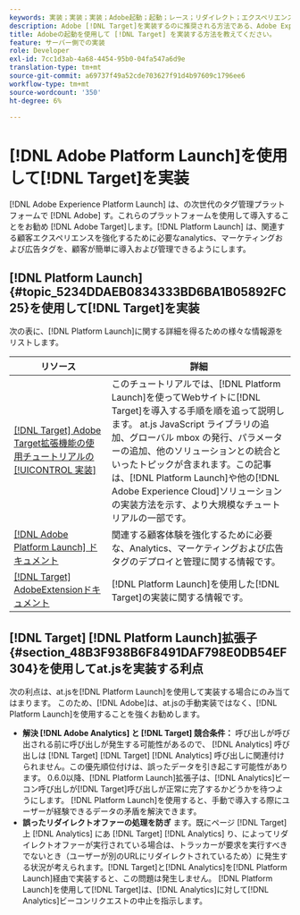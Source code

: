 ```yaml
---
keywords: 実装；実装；実装；Adobe起動；起動；レース；リダイレクト；エクスペリエンスplatform launch;platform launch
description: Adobe [!DNL Target]を実装するのに推奨される方法である、Adobe Experience Platform Launchを使用したAdobe [!DNL Target] at.jsライブラリの実装方法を学びます。
title: Adobeの起動を使用して [!DNL Target] を実装する方法を教えてください。
feature: サーバー側での実装
role: Developer
exl-id: 7cc1d3ab-4a68-4454-95b0-04fa547a6d9e
translation-type: tm+mt
source-git-commit: a69737f49a52cde703627f91d4b97609c1796ee6
workflow-type: tm+mt
source-wordcount: '350'
ht-degree: 6%

---
```


# [!DNL Adobe Platform Launch]を使用して[!DNL Target]を実装

[!DNL Adobe Experience Platform Launch] は、の次世代のタグ管理プラットフォームで [!DNL Adobe] す。これらのプラットフォームを使用して導入することをお勧め [!DNL Adobe Target]します。[!DNL Platform Launch] は、関連する顧客エクスペリエンスを強化するために必要なanalytics、マーケティングおよび広告タグを、顧客が簡単に導入および管理できるようにします。

## [!DNL Platform Launch] {#topic_5234DDAEB0834333BD6BA1B05892FC25}を使用して[!DNL Target]を実装

次の表に、[!DNL Platform Launch]に関する詳細を得るための様々な情報源をリストします。

| リソース | 詳細 |
|--- |--- |
| [ [!DNL Target] Adobe Target拡張機能の使用チュートリアルの [!UICONTROL 実装]](https://experienceleague.adobe.com/docs/launch-learn/implementing-in-websites-with-launch/implement-solutions/target.html#implement-solutions) | このチュートリアルでは、[!DNL Platform Launch]を使ってWebサイトに[!DNL Target]を導入する手順を順を追って説明します。 at.js JavaScript ライブラリの追加、グローバル mbox の発行、パラメーターの追加、他のソリューションとの統合といったトピックが含まれます。この記事は、[!DNL Platform Launch]や他の[!DNL Adobe Experience Cloud]ソリューションの実装方法を示す、より大規模なチュートリアルの一部です。 |
| [[!DNL Adobe Platform Launch] ドキュメント](https://experienceleague.adobe.com/docs/launch/using/get-started/quick-start.html#get-started) | 関連する顧客体験を強化するために必要な、Analytics、マーケティングおよび広告タグのデプロイと管理に関する情報です。 |
| [ [!DNL Target] AdobeExtensionドキュメント](https://experienceleague.adobe.com/docs/launch/using/extensions-ref/adobe-extension/target-extension/overview.html) | [!DNL Platform Launch]を使用した[!DNL Target]の実装に関する情報です。 |

## [!DNL Target] [!DNL Platform Launch]拡張子{#section_48B3F938B6F8491DAF798E0DB54EF304}を使用してat.jsを実装する利点

次の利点は、at.jsを[!DNL Platform Launch]を使用して実装する場合にのみ当てはまります。 このため、[!DNL Adobe]は、at.jsの手動実装ではなく、[!DNL Platform Launch]を使用することを強くお勧めします。

* **解決 [!DNL Adobe Analytics] と [!DNL Target] 競合条件：** 呼び出しが呼び出される前に呼び出しが発生する可能性があるので、 [!DNL Analytics] 呼び出しは [!DNL Target]  [!DNL Target]  [!DNL Analytics] 呼び出しに関連付けられません。この優先順位付けは、誤ったデータを引き起こす可能性があります。 0.6.0以降、[!DNL Platform Launch]拡張子は、[!DNL Analytics]ビーコン呼び出しが[!DNL Target]呼び出しが正常に完了するかどうかを待つようにします。 [!DNL Platform Launch]を使用すると、手動で導入する際にユーザーが経験できるデータの矛盾を解決できます。
* **誤ったリダイレクトオファーの処理を防ぎ** ます。既にページ [!DNL Target] 上 [!DNL Analytics] にあ [!DNL Target] [!DNL Analytics] り、によってリダイレクトオファーが実行されている場合は、トラッカーが要求を実行すべきでないとき（ユーザーが別のURLにリダイレクトされているため）に発生する状況が考えられます。[!DNL Target]と[!DNL Analytics]を[!DNL Platform Launch]経由で実装すると、この問題は発生しません。 [!DNL Platform Launch]を使用して[!DNL Target]は、[!DNL Analytics]に対して[!DNL Analytics]ビーコンリクエストの中止を指示します。
